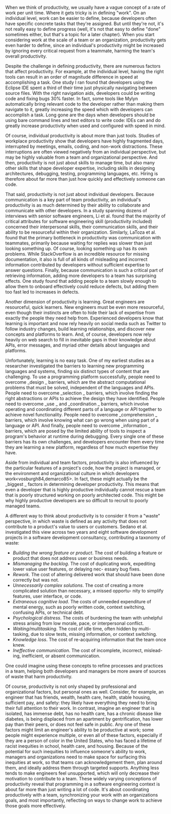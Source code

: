 When we think of productivity, we usually have a vague concept of a rate of work per unit time. Where it gets tricky is in defining "work". On an individual level, work can be easier to define, because developers often have specific concrete tasks that they're assigned. But until they're not, it's not really easy to define progress (well, it's not that easy to define "done" sometimes either, but that's a topic for a later chapter). When you start considering work at the scale of a team or an organization, productivity gets even harder to define, since an individual's productivity might be increased by ignoring every critical request from a teammate, harming the team's overall productivity.

Despite the challenge in defining productivity, there are numerous factors that affect productivity. For example, at the individual level, having the right tools can result in an order of magnitude difference in speed at accomplishing a task.  One study I ran found that developers using the Eclipse IDE spent a third of their time just physically navigating between source files<ko05>. With the right navigation aids, developers could be writing code and fixing bugs 30% faster. In fact, some tools like Mylyn automatically bring relevant code to the developer rather than making them navigate to it, greatly increasing the speed which with developers can accomplish a task<kersten06>. Long gone are the days when developers should be using bare command lines and text editors to write code: IDEs can and do greatly increase productivity when used and configured with speed in mind.

Of course, individual productivity is about more than just tools. Studies of workplace productivity show that developers have highly fragmented days, interrupted by meetings, emails, coding, and non-work distractions<meyer17>. These interruptions are often viewed negatively from an individual perspective<northrup16>, but may be highly valuable from a team and organizational perspective. And then, productivity is not just about skills to manage time, but also many other skills that shape developer expertise, including skills in designing architectures, debugging, testing, programming languages, etc.<baltes18> Hiring is therefore about far more than just how quickly and effectively someone can code<bartram16>.

That said, productivity is not just about individual developers. Because communication is a key part of team productivity, an individual's productivity is as much determined by their ability to collaborate and communicate with other developers. In a study spanning dozens of interviews with senior software engineers, Li et al. found that the majority of critical attributes for software engineering skill (productivity included) concerned their interpersonal skills, their communication skills, and their ability to be resourceful within their organization<li15>. Similarly, LaToza et al. found that the primary bottleneck in productivity was communication with teammates, primarily because waiting for replies was slower than just looking something up<latoza06>. Of course, looking something up has its own problems. While StackOverflow is an incredible resource for missing documentation<mamykina11>, it also is full of all kinds of misleading and incorrect information contributed by developers without sufficient expertise to answer questions<barua14>. Finally, because communication is such a critical part of retrieving information, adding more developers to a team has surprising effects. One study found that adding people to a team slowly enough to allow them to onboard effectively could reduce defects, but adding them too fast led to increases in defects<meneely11>. 

Another dimension of productivity is learning. Great engineers are resourceful, quick learners<li15>. New engineers must be even more resourceful, even though their instincts are often to hide their lack of expertise from exactly the people they need help from<begel08>. Experienced developers know that learning is important and now rely heavily on social media such as Twitter to follow industry changes, build learning relationships, and discover new concepts and platforms to learn<singer14>. And, of course, developers now rely heavily on web search to fill in inevitable gaps in their knowledge about APIs, error messages, and myriad other details about languages and platforms<xia17>. 

Unfortunately, learning is no easy task. One of my earliest studies as a researcher investigated the barriers to learning new programming languages and systems, finding six distinct types of content that are challenging<ko04>. To use a programming platform successfully, people need to overcome  _design _ barriers, which are the abstract computational problems that must be solved, independent of the languages and APIs. People need to overcome  _selection _ barriers, which involve finding the right abstractions or APIs to achieve the design they have identified. People need to overcome  _use _ and  _coordination _ barriers, which involve operating and coordinating different parts of a language or API together to achieve novel functionality. People need to overcome  _comprehension _ barriers, which involve knowing what can go wrong when using part of a language or API. And finally, people need to overcome  _information _ barriers, which are posed by the limited ability of tools to inspect a program's behavior at runtime during debugging. Every single one of these barriers has its own challenges, and developers encounter them every time they are learning a new platform, regardless of how much expertise they have. 

Aside from individual and team factors, productivity is also influenced by the particular features of a project's code, how the project is managed, or the environment and organizational culture in which developers work<vosburgh84,demarco85>. In fact, these might actually be the  _biggest _ factors in determining developer productivity. This means that even a developer that is highly productive individually cannot rescue a team that is poorly structured working on poorly architected code. This might be why highly productive developers are so difficult to recruit to poorly managed teams. 

A different way to think about productivity is to consider it from a "waste" perspective, in which waste is defined as any activity that does not contribute to a product's value to users or customers. Sedano et al. investigated this view across two years and eight software development projects in a software development consultancy<sedano17>, contributing a taxonomy of waste: 
		
* *Building the wrong feature or product*. The cost of building a feature or product that does not address user or business needs.
* *Mismanaging the backlog*. The cost of duplicating work, expediting lower value user features, or delaying nec- essary bug fixes.
* *Rework*. The cost of altering delivered work that should have been done correctly but was not.
* *Unnecessarily complex solutions*. The cost of creating a more complicated solution than necessary, a missed opportu- nity to simplify features, user interface, or code.
* *Extraneous cognitive load*. The costs of unneeded expenditure of mental energy, such as poorly written code, context switching, confusing APIs, or technical debt. 
* *Psychological distress*. The costs of burdening the team with unhelpful stress arising from low morale, pace, or interpersonal conflict.
* *Waiting/multitasking*. The cost of idle time, often hidden by multi-tasking, due to slow tests, missing information, or context switching.
* *Knowledge loss*. The cost of re-acquiring information that the team once knew.
* *Ineffective communication*. The cost of incomplete, incorrect, mislead- ing, inefficient, or absent communication.
		
One could imagine using these concepts to refine processes and practices in a team, helping both developers and managers be more aware of sources of waste that harm productivity. 

Of course, productivity is not only shaped by professional and organizational factors, but personal ones as well. Consider, for example, an engineer that has friends, wealth, health care, health, stable housing, sufficient pay, and safety: they likely have everything they need to bring their full attention to their work. In contrast, imagine an engineer that is isolated, has immense debt, has no health care, has a chronic disease like diabetes, is being displaced from an apartment by gentrification, has lower pay than their peers, or does not feel safe in public. Any one of these factors might limit an engineer's ability to be productive at work; some people might experience multiple, or even all of these factors, especially if they are a person of color in the United States, who has faced a lifetime of racist inequities in school, health care, and housing. Because of the potential for such inequities to influence someone's ability to work, managers and organizations need to make space for surfacing this inequities at work, so that teams can acknowledgement them, plan around them, and ideally address them through targeted supports. Anything less tends to make engineers feel unsupported, which will only decrease their motivation to contribute to a team.  These widely varying conceptions of productivity reveal that programming in a software engineering context is about far more than just writing a lot of code. It's about coordinating productively with a team, synchronizing your work with an organizations goals, and most importantly, reflecting on ways to change work to achieve those goals more effectively.